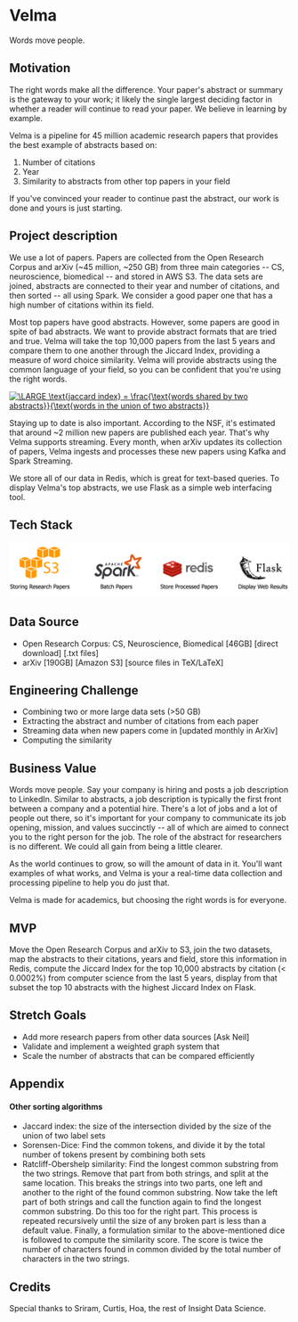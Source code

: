 # Velma 

Words move people. 

## Motivation 
The right words make all the difference. Your paper's abstract or summary is the gateway to your work; it likely the single largest deciding factor in whether a reader will continue to read your paper. We believe in learning by example. 

Velma is a pipeline for 45 million academic research papers that provides the best example of abstracts based on: 

1) Number of citations 
2) Year 
3) Similarity to abstracts from other top papers in your field 

If you've convinced your reader to continue past the abstract, our work is done and yours is just starting.  

## Project description 
We use a lot of papers. Papers are collected from the Open Research Corpus and arXiv (~45 million, ~250 GB) from three main categories -- CS, neuroscience, biomedical -- and stored in AWS S3. The data sets are joined, abstracts are connected to their year and number of citations, and then sorted -- all using Spark. We consider a good paper one that has a high number of citations within its field. 

Most top papers have good abstracts. However, some papers are good in spite of bad abstracts. We want to provide abstract formats that are tried and true. Velma will take the top 10,000 papers from the last 5 years and compare them to one another through the Jiccard Index, providing a measure of word choice similarity. Velma will provide abstracts using the common language of your field, so you can be confident that you're using the right words.  

<a href="https://www.codecogs.com/eqnedit.php?latex=\fn_cm&space;\LARGE&space;\text{jaccard&space;index}&space;=&space;\frac{\text{words&space;shared&space;by&space;two&space;abstracts}}{\text{words&space;in&space;the&space;union&space;of&space;two&space;abstracts}}" target="_blank"><img src="https://latex.codecogs.com/gif.latex?\fn_cm&space;\LARGE&space;\text{jaccard&space;index}&space;=&space;\frac{\text{words&space;shared&space;by&space;two&space;abstracts}}{\text{words&space;in&space;the&space;union&space;of&space;two&space;abstracts}}" title="\LARGE \text{jaccard index} = \frac{\text{words shared by two abstracts}}{\text{words in the union of two abstracts}}" /></a>

Staying up to date is also important. According to the NSF, it's estimated that around ~2 million new papers are published each year. That's why Velma supports streaming. Every month, when arXiv updates its collection of papers, Velma ingests and processes these new papers using Kafka and Spark Streaming. 

We store all of our data in Redis, which is great for text-based queries. To display Velma's top abstracts,  we use Flask as a simple web interfacing tool. 

## Tech Stack

![Alt text](./tech_stack_v3.png)

## Data Source
- Open Research Corpus: CS, Neuroscience, Biomedical [46GB] [direct download] [.txt files] 
- arXiv [190GB] [Amazon S3] [source files in TeX/LaTeX]

## Engineering Challenge
- Combining two or more large data sets (>50 GB)
- Extracting the abstract and number of citations from each paper
- Streaming data when new papers come in [updated monthly in ArXiv]
- Computing the similarity 

## Business Value
Words move people. Say your company is hiring and posts a job description to LinkedIn. Similar to abstracts, a job description is typically the first front between a company and a potential hire. There's a lot of jobs and a lot of people out there, so it's important for your company to communicate its job opening, mission, and values succinctly -- all of which are aimed to connect you to the right person for the job. The role of the abstract for researchers is no different. We could all gain from being a little clearer. 

As the world continues to grow, so will the amount of data in it. You'll want examples of what works, and Velma is your a real-time data collection and processing pipeline to help you do just that. 

Velma is made for academics, but choosing the right words is for everyone. 

## MVP
Move the Open Research Corpus and arXiv to S3, join the two datasets, map the abstracts to their citations, years and field, store this information in Redis, compute the Jiccard Index for the top 10,000 abstracts by citation (< 0.0002%) from computer science from the last 5 years, display from that subset the top 10 abstracts with the highest Jiccard Index on Flask. 

## Stretch Goals
- Add more research papers from other data sources [Ask Neil]
- Validate and implement a weighted graph system that 
- Scale the number of abstracts that can be compared efficiently 


## Appendix 
#### Other sorting algorithms 
- Jaccard index: the size of the intersection divided by the size of the union of two label sets
- Sorensen-Dice: Find the common tokens, and divide it by the total number of tokens present by combining both sets
- Ratcliff-Obershelp similarity: Find the longest common substring from the two strings. Remove that part from both strings, and split at the same location. This breaks the strings into two parts, one left and another to the right of the found common substring. Now take the left part of both strings and call the function again to find the longest common substring. Do this too for the right part. This process is repeated recursively until the size of any broken part is less than a default value. Finally, a formulation similar to the above-mentioned dice is followed to compute the similarity score. The score is twice the number of characters found in common divided by the total number of characters in the two strings. 

## Credits 
Special thanks to Sriram, Curtis, Hoa, the rest of Insight Data Science. 


